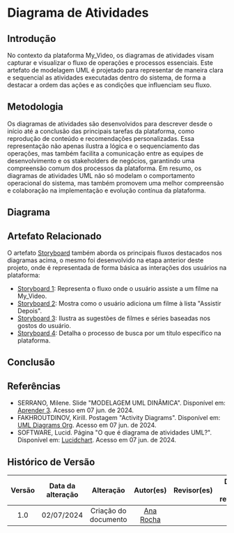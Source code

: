 # Diagrama de Atividades

## Introdução

No contexto da plataforma My_Video, os diagramas de atividades visam capturar e visualizar o fluxo de operações e processos essenciais. Este artefato de modelagem UML é projetado para representar de maneira clara e sequencial as atividades executadas dentro do sistema, de forma a destacar a ordem das ações e as condições que influenciam seu fluxo.

## Metodologia

Os diagramas de atividades são desenvolvidos para descrever desde o início até a conclusão das principais tarefas da plataforma, como reprodução de conteúdo e recomendações personalizadas. Essa representação não apenas ilustra a lógica e o sequenciamento das operações, mas também facilita a comunicação entre as equipes de desenvolvimento e os stakeholders de negócios, garantindo uma compreensão comum dos processos da plataforma.
Em resumo, os diagramas de atividades UML não só modelam o comportamento operacional do sistema, mas também promovem uma melhor compreensão e colaboração na implementação e evolução contínua da plataforma.

## Diagrama

## Artefato Relacionado

O artefato [Storyboard](/Base/storyboard.md) também aborda os principais fluxos destacados nos diagramas acima, o mesmo foi desenvolvido na etapa anterior deste projeto, onde é representada de forma básica as interações dos usuários na plataforma: 

- [Storyboard 1](/Base/storyboard.md#figura1): Representa o fluxo onde o usuário assiste a um filme na My_Video.
- [Storyboard 2](/Base/storyboard.md#figura2): Mostra como o usuário adiciona um filme à lista "Assistir Depois".
- [Storyboard 3](/Base/storyboard.md#figura3): Ilustra as sugestões de filmes e séries baseadas nos gostos do usuário.
- [Storyboard 4](/Base/storyboard.md#figura4): Detalha o processo de busca por um título específico na plataforma.

## Conclusão

## Referências

- SERRANO, Milene. Slide "MODELAGEM UML DINÂMICA". Disponível em: [Aprender 3](https://aprender3.unb.br/pluginfile.php/2790248/mod_label/intro/Arquitetura%20e%20Desenho%20de%20Software%20-%20Aula%20Modelagem%20UML%20Din%C3%A2mica%20-%20Profa.%20Milene.pdf). Acesso em 07 jun. de 2024. </br>
- FAKHROUTDINOV, Kirill. Postagem "Activity Diagrams". Disponível em: [UML Diagrams Org](https://www.uml-diagrams.org/activity-diagrams.html). Acesso em 07 jun. de 2024. </br>
- SOFTWARE, Lucid. Página "O que é diagrama de atividades UML?". Disponível em: [Lucidchart](https://www.lucidchart.com/pages/pt/o-que-e-diagrama-de-atividades-uml). Acesso em 07 jun. de 2024. </br>

## Histórico de Versão

| Versão | Data da alteração |             Alteração             |   Autor(es)   |           Revisor(es)       | Data de revisão |
| :----: | :---------------: | :-------------------------------: | :---------------------------------------------: | :---------------------------------------------: | :-------------: |
|  1.0   |       02/07/2024       |         Criação do documento        | [Ana Rocha](https://github.com/anaaroch) |  |  |
